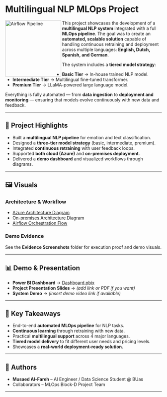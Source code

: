 
# Multilingual NLP MLOps Project

<img align="left" src="./airflow.jpg" alt="Airflow Pipeline" width="180"/>  

This project showcases the development of a **multilingual NLP system** integrated with a full **MLOps pipeline**.
The goal was to create an **automated, scalable solution** capable of handling continuous retraining and deployment across multiple languages: **English, Dutch, Spanish, and German**.

The system includes a **tiered model strategy**:

* **Basic Tier** → In-house trained NLP model.
* **Intermediate Tier** → Multilingual fine-tuned transformer.
* **Premium Tier** → LLaMA-powered large language model.

Everything is fully automated — from **data ingestion** to **deployment and monitoring** — ensuring that models evolve continuously with new data and feedback.

---

## 🎯 Project Highlights

* Built a **multilingual NLP pipeline** for emotion and text classification.
* Designed a **three-tier model strategy** (basic, intermediate, premium).
* Integrated **continuous retraining** with user feedback loops.
* Supported **both cloud (Azure)** and **on-premises deployment**.
* Delivered a **demo dashboard** and visualized workflows through diagrams.

---

## 🖼️ Visuals

### Architecture & Workflow

* [Azure Architecture Diagram](./Azure%20diagram%201.svg)
* [On-premises Architecture Diagram](./On-premises%20diagram%201.svg)
* [Airflow Orchestration Flow](./airflow.jpg)

### Demo Evidence

See the **Evidence Screenshots** folder for execution proof and demo visuals.

---

## 📊 Demo & Presentation

* **Power BI Dashboard** → [Dashboard.pbix](./Dashboard.pbix)
* **Project Presentation Slides** → *(add link or PDF if you want)*
* **System Demo** → *(insert demo video link if available)*

---

## 🚀 Key Takeaways

* End-to-end **automated MLOps pipeline** for NLP tasks.
* **Continuous learning** through retraining with new data.
* Practical **multilingual support** across 4 major languages.
* **Tiered model delivery** to fit different user needs and pricing levels.
* Showcases a **real-world deployment-ready solution**.

---

## 👥 Authors

* **Musaed Al-Fareh** – AI Engineer / Data Science Student @ BUas
* Collaborators – MLOps Block-D Project Team

---

